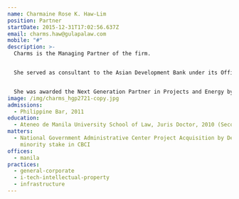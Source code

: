 ```yaml
---
name: Charmaine Rose K. Haw-Lim
position: Partner
startDate: 2015-12-31T17:02:56.637Z
email: charms.haw@gulapalaw.com
mobile: "#"
description: >-
  Charms is the Managing Partner of the firm.


  She served as consultant to the Asian Development Bank under its Office of General Counsel – Sovereign and Non-sovereign Operations before she became part of Gulapa Law.


  She was awarded the Next Generation Partner in Projects and Energy by The Legal 500 in 2020, 2021, and 2022, and the Recommended Lawyer in Corporate/M&A by The Legal 500 in 2019.
image: /img/charms_hgp2721-copy.jpg
admissions:
  - Philippine Bar, 2011
education:
  - Ateneo de Manila University School of Law, Juris Doctor, 2010 (Second Honors)
matters:
  - National Government Administrative Center Project Acquisition by Densan of a
    minority stake in CBCI
offices:
  - manila
practices:
  - general-corporate
  - i-tech-intellectual-property
  - infrastructure
---
```

